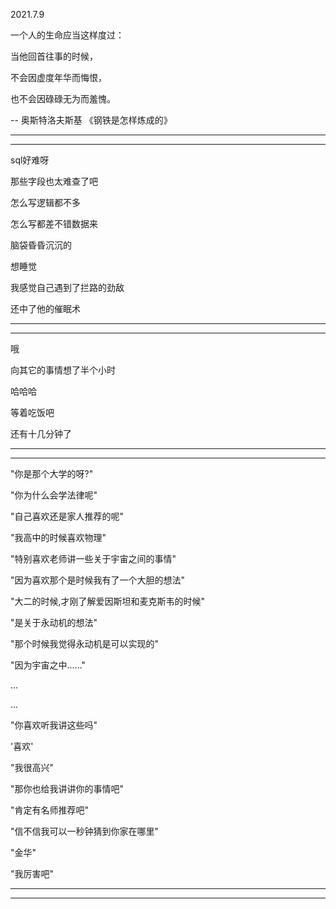 2021.7.9

一个人的生命应当这样度过：

当他回首往事的时候，

不会因虚度年华而悔恨，

也不会因碌碌无为而羞愧。

 -- 奥斯特洛夫斯基 《钢铁是怎样炼成的》

------

-------



sql好难呀

那些字段也太难查了吧

怎么写逻辑都不多

怎么写都差不错数据来

脑袋昏昏沉沉的

想睡觉

我感觉自己遇到了拦路的劲敌

还中了他的催眠术

--------

---------

哦

向其它的事情想了半个小时

哈哈哈

等着吃饭吧

还有十几分钟了

--------

------------

"你是那个大学的呀?"

"你为什么会学法律呢"

"自己喜欢还是家人推荐的呢"

"我高中的时候喜欢物理"

"特别喜欢老师讲一些关于宇宙之间的事情"

"因为喜欢那个是时候我有了一个大胆的想法"

"大二的时候,才刚了解爱因斯坦和麦克斯韦的时候"

"是关于永动机的想法"

"那个时候我觉得永动机是可以实现的"

"因为宇宙之中......"

...

...

"你喜欢听我讲这些吗"

'喜欢'

"我很高兴"

"那你也给我讲讲你的事情吧"



"肯定有名师推荐吧"

"信不信我可以一秒钟猜到你家在哪里"

"金华"

"我厉害吧"



----------

------------



